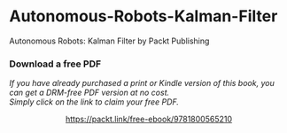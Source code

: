 # Autonomous-Robots-Kalman-Filter
Autonomous Robots: Kalman Filter by Packt Publishing
### Download a free PDF

 <i>If you have already purchased a print or Kindle version of this book, you can get a DRM-free PDF version at no cost.<br>Simply click on the link to claim your free PDF.</i>
<p align="center"> <a href="https://packt.link/free-ebook/9781800565210">https://packt.link/free-ebook/9781800565210 </a> </p>